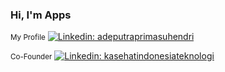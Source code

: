 ### Hi, I'm Apps

<small>My Profile</small>
[![Linkedin: adeputraprimasuhendri](https://img.shields.io/badge/-Ade%20Putra%20Prima%20Suhendri-blue?style=flat-square&logo=Linkedin&logoColor=white&link=https://www.linkedin.com/in/adeputraprimasuhendri/)](https://www.linkedin.com/in/adeputraprimasuhendri/)

<small>Co-Founder</small>
[![Linkedin: kasehatindonesiateknologi](https://img.shields.io/badge/-PT.%20Kasehat%20Indonesia%20Teknologi-darkgreen?style=flat-square&logo=Linkedin&logoColor=white&link=https://www.linkedin.com/company/kasehatindonesiateknologi/)](https://www.linkedin.com/company/kasehatindonesiateknologi/)

<!--
**adeputraprimasuhendri/adeputraprimasuhendri** is a ✨ _special_ ✨ repository because its `README.md` (this file) appears on your GitHub profile.

Here are some ideas to get you started:

- 🔭 I’m currently working on ...
- 🌱 I’m currently learning ...
- 👯 I’m looking to collaborate on ...
- 🤔 I’m looking for help with ...
- 💬 Ask me about ...
- 📫 How to reach me: ...
- 😄 Pronouns: ...
- ⚡ Fun fact: ...
-->
